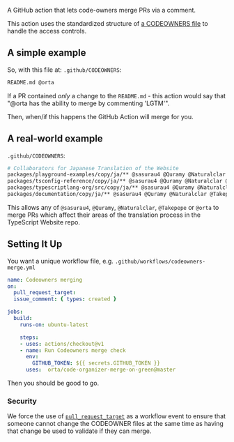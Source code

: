 A GitHub action that lets code-owners merge PRs via a comment.

This action uses the standardized structure of [a CODEOWNERS file](https://github.blog/2017-07-06-introducing-code-owners/) to handle the access controls. 

## A simple example

So, with this file at: `.github/CODEOWNERS`:

```sh
README.md @orta
```

If a PR contained _only_ a change to the `README.md` - this action would say that "@orta has the ability to merge by commenting 'LGTM'".

Then, when/if this happens the GitHub Action will merge for you.

## A real-world example

`.github/CODEOWNERS`:

```sh
# Collaborators for Japanese Translation of the Website
packages/playground-examples/copy/ja/** @sasurau4 @Quramy @Naturalclar @Takepepe @orta
packages/tsconfig-reference/copy/ja/** @sasurau4 @Quramy @Naturalclar @Takepepe @orta
packages/typescriptlang-org/src/copy/ja/** @sasurau4 @Quramy @Naturalclar @Takepepe @orta
packages/documentation/copy/ja/** @sasurau4 @Quramy @Naturalclar @Takepepe @orta
```

This allows any of `@sasurau4`, `@Quramy`,  `@Naturalclar`, `@Takepepe` or `@orta` to merge PRs which affect their areas of the translation process in the TypeScript Website repo.

## Setting It Up

You want a unique workflow file, e.g. `.github/workflows/codeowners-merge.yml`

```yml
name: Codeowners merging
on:
  pull_request_target:
  issue_comment: { types: created }

jobs:
  build:
    runs-on: ubuntu-latest

    steps:
    - uses: actions/checkout@v1
    - name: Run Codeowners merge check
      env:
        GITHUB_TOKEN: ${{ secrets.GITHUB_TOKEN }}
      uses:  orta/code-organizer-merge-on-green@master
```

Then you should be good to go.

### Security

We force the use of [`pull_request_target`](https://github.blog/2020-08-03-github-actions-improvements-for-fork-and-pull-request-workflows/) as a workflow event to ensure that someone cannot change the CODEOWNER files at the same time as having that change be used to validate if they can merge.
